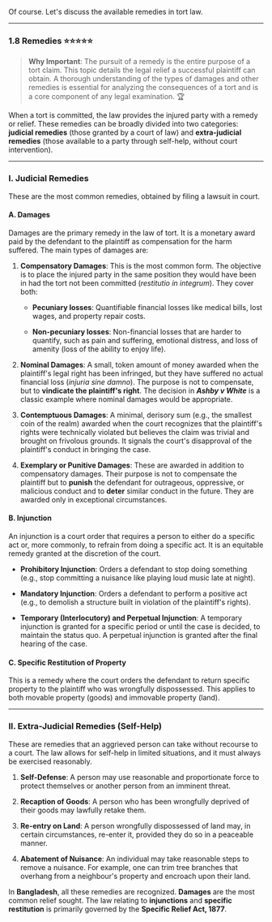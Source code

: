 Of course. Let's discuss the available remedies in tort law.

---

### 1.8 Remedies ⭐⭐⭐⭐⭐

> **Why Important**: The pursuit of a remedy is the entire purpose of a tort claim. This topic details the legal relief a successful plaintiff can obtain. A thorough understanding of the types of damages and other remedies is essential for analyzing the consequences of a tort and is a core component of any legal examination. 🏆

When a tort is committed, the law provides the injured party with a remedy or relief. These remedies can be broadly divided into two categories: **judicial remedies** (those granted by a court of law) and **extra-judicial remedies** (those available to a party through self-help, without court intervention).

---

### I. Judicial Remedies

These are the most common remedies, obtained by filing a lawsuit in court.

#### A. Damages

Damages are the primary remedy in the law of tort. It is a monetary award paid by the defendant to the plaintiff as compensation for the harm suffered. The main types of damages are:

1. **Compensatory Damages**: This is the most common form. The objective is to place the injured party in the same position they would have been in had the tort not been committed (_restitutio in integrum_). They cover both:
    
    - **Pecuniary losses**: Quantifiable financial losses like medical bills, lost wages, and property repair costs.
        
    - **Non-pecuniary losses**: Non-financial losses that are harder to quantify, such as pain and suffering, emotional distress, and loss of amenity (loss of the ability to enjoy life).
        
2. **Nominal Damages**: A small, token amount of money awarded when the plaintiff's legal right has been infringed, but they have suffered no actual financial loss (_injuria sine damno_). The purpose is not to compensate, but to **vindicate the plaintiff's right**. The decision in **_Ashby v White_** is a classic example where nominal damages would be appropriate.
    
3. **Contemptuous Damages**: A minimal, derisory sum (e.g., the smallest coin of the realm) awarded when the court recognizes that the plaintiff's rights were technically violated but believes the claim was trivial and brought on frivolous grounds. It signals the court's disapproval of the plaintiff's conduct in bringing the case.
    
4. **Exemplary or Punitive Damages**: These are awarded in addition to compensatory damages. Their purpose is not to compensate the plaintiff but to **punish** the defendant for outrageous, oppressive, or malicious conduct and to **deter** similar conduct in the future. They are awarded only in exceptional circumstances.
    

#### B. Injunction

An injunction is a court order that requires a person to either do a specific act or, more commonly, to refrain from doing a specific act. It is an equitable remedy granted at the discretion of the court.

- **Prohibitory Injunction**: Orders a defendant to stop doing something (e.g., stop committing a nuisance like playing loud music late at night).
    
- **Mandatory Injunction**: Orders a defendant to perform a positive act (e.g., to demolish a structure built in violation of the plaintiff's rights).
    
- **Temporary (Interlocutory) and Perpetual Injunction**: A temporary injunction is granted for a specific period or until the case is decided, to maintain the status quo. A perpetual injunction is granted after the final hearing of the case.
    

#### C. Specific Restitution of Property

This is a remedy where the court orders the defendant to return specific property to the plaintiff who was wrongfully dispossessed. This applies to both movable property (goods) and immovable property (land).

---

### II. Extra-Judicial Remedies (Self-Help)

These are remedies that an aggrieved person can take without recourse to a court. The law allows for self-help in limited situations, and it must always be exercised reasonably.

1. **Self-Defense**: A person may use reasonable and proportionate force to protect themselves or another person from an imminent threat.
    
2. **Recaption of Goods**: A person who has been wrongfully deprived of their goods may lawfully retake them.
    
3. **Re-entry on Land**: A person wrongfully dispossessed of land may, in certain circumstances, re-enter it, provided they do so in a peaceable manner.
    
4. **Abatement of Nuisance**: An individual may take reasonable steps to remove a nuisance. For example, one can trim tree branches that overhang from a neighbour's property and encroach upon their land.
    

In **Bangladesh**, all these remedies are recognized. **Damages** are the most common relief sought. The law relating to **injunctions** and **specific restitution** is primarily governed by the **Specific Relief Act, 1877**.